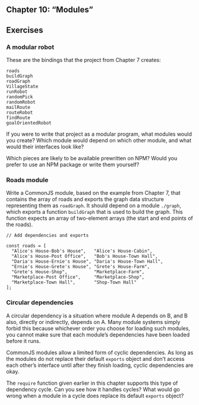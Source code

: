 ## Chapter 10: “Modules”
## Exercises
### A modular robot
These are the bindings that the project from Chapter 7 creates:

```
roads
buildGraph
roadGraph
VillageState
runRobot
randomPick
randomRobot
mailRoute
routeRobot
findRoute
goalOrientedRobot
```

If you were to write that project as a modular program, what modules would you create? Which module would depend on which other module, and what would their interfaces look like?

Which pieces are likely to be available prewritten on NPM? Would you prefer to use an NPM package or write them yourself?

### Roads module
Write a CommonJS module, based on the example from Chapter 7, that contains the array of roads and exports the graph data structure representing them as `roadGraph`. It should depend on a module `./graph`, which exports a function `buildGraph` that is used to build the graph. This function expects an array of two-element arrays (the start and end points of the roads).

```
// Add dependencies and exports

const roads = [
  "Alice's House-Bob's House",   "Alice's House-Cabin",
  "Alice's House-Post Office",   "Bob's House-Town Hall",
  "Daria's House-Ernie's House", "Daria's House-Town Hall",
  "Ernie's House-Grete's House", "Grete's House-Farm",
  "Grete's House-Shop",          "Marketplace-Farm",
  "Marketplace-Post Office",     "Marketplace-Shop",
  "Marketplace-Town Hall",       "Shop-Town Hall"
];
```

### Circular dependencies
A circular dependency is a situation where module A depends on B, and B also, directly or indirectly, depends on A. Many module systems simply forbid this because whichever order you choose for loading such modules, you cannot make sure that each module’s dependencies have been loaded before it runs.

CommonJS modules allow a limited form of cyclic dependencies. As long as the modules do not replace their default `exports` object and don’t access each other’s interface until after they finish loading, cyclic dependencies are okay.

The `require` function given earlier in this chapter supports this type of dependency cycle. Can you see how it handles cycles? What would go wrong when a module in a cycle does replace its default `exports` object?